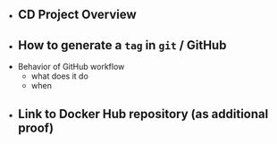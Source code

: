 - CD Project Overview
  -
- How to generate a `tag` in `git` / GitHub
  -
- Behavior of GitHub workflow
  - what does it do
  - when
- Link to Docker Hub repository (as additional proof)
  -  
